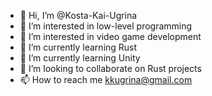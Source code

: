 - 👋 Hi, I’m @Kosta-Kai-Ugrina
- 👀 I’m interested in low-level programming
- 👀 I’m interested in video game development
- 🌱 I’m currently learning Rust
- 🌱 I’m currently learning Unity
- 💞️ I’m looking to collaborate on Rust projects
- 📫 How to reach me kkugrina@gmail.com

<!---
Kosta-Kai-Ugrina/Kosta-Kai-Ugrina is a ✨ special ✨ repository because its `README.md` (this file) appears on your GitHub profile.
You can click the Preview link to take a look at your changes.
--->
